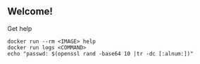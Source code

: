 ## Welcome!

Get help

    docker run --rm <IMAGE> help
    docker run logs <COMMAND>
    echo "passwd: $(openssl rand -base64 10 |tr -dc [:alnum:])"
